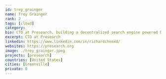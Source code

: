 ```yaml
---
id: trey_grainger
name: Trey Grainger
rank: 2
tags: [cloud]
category:
bio: CTO at Presearch, building a decentralized search engine powered by community. Experienced Engineering and Data Science Executive with a demonstrated history building incredibly strong software teams and products. Particularly strong background in the Search and Information Retrieval, Recommendation Systems, and Data Analytics spaces.
excerpt: CTO at Presearch
linkedin: https://www.linkedin.com/in/richardchenxd/
websites: https://presearch.org
image: ./trey_grainger.jpeg
projects: [presearch]
countries: [United States]
cities: [Greenville]
private: 0
---
```

